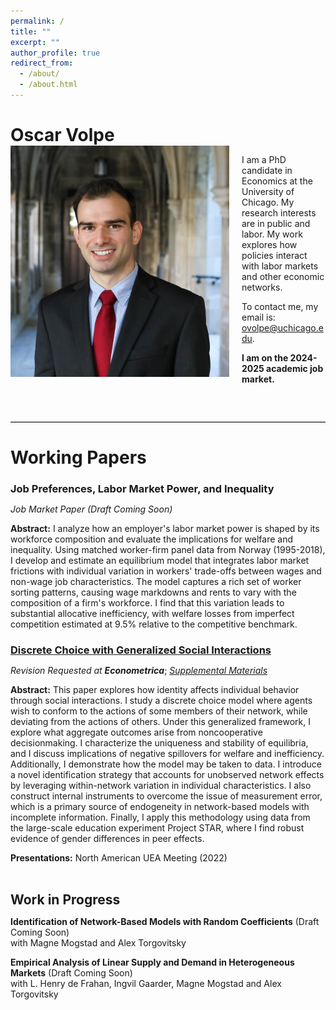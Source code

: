 ```yaml
---
permalink: /
title: ""
excerpt: ""
author_profile: true
redirect_from: 
  - /about/
  - /about.html
---
```


<style>
h1, h2, h3 {
    margin-bottom: 0.5em; /* Adjust this value as needed */
}
</style>

# Oscar Volpe<img class="img-responsive" style="float: left; margin: 0px 20px 20px 0px;" src="/files/headshot.jpg" width="350"><br>
I am a PhD candidate in Economics at the University of Chicago. My research interests are in public and labor. My work explores how policies interact with labor markets and other economic networks.

To contact me, my email is: <a href="mailto:ovolpe@uchicago.edu">ovolpe@uchicago.edu</a>.

**I am on the 2024-2025 academic job market.** 

<br style="clear: both;">

<hr style="margin: 2em 0; border: none; border-top: 1px solid #ccc;">

# Working Papers
### **Job Preferences, Labor Market Power, and Inequality**
_Job Market Paper (Draft Coming Soon)_ <br>

**Abstract:** I analyze how an employer's labor market power is shaped by its workforce composition and evaluate the implications for welfare and inequality. Using matched worker-firm panel data from Norway (1995-2018), I develop and estimate an equilibrium model that integrates labor market frictions with individual variation in workers' trade-offs between wages and non-wage job characteristics. The model captures a rich set of worker sorting patterns, causing wage markdowns and rents to vary with the composition of a firm's workforce. I find that this variation leads to substantial allocative inefficiency, with welfare losses from imperfect competition estimated at 9.5% relative to the competitive benchmark.


### [**Discrete Choice with Generalized Social Interactions**](/files/dcwgsi_paper.pdf)
_Revision Requested at **Econometrica**_; [*Supplemental Materials*](/files/dcwgsi_supplement.pdf)<br>

**Abstract:** This paper explores how identity affects individual behavior through social interactions. I study a discrete choice model where agents wish to conform to the actions of some members of their network, while deviating from the actions of others. Under this generalized framework, I explore what aggregate outcomes arise from noncooperative decisionmaking. I characterize the uniqueness and stability of equilibria, and I discuss implications of negative spillovers for welfare and inefficiency. Additionally, I demonstrate how the model may be taken to data. I introduce a novel identification strategy that accounts for unobserved network effects by leveraging within-network variation in individual characteristics. I also construct internal instruments to overcome the issue of measurement error, which is a primary source of endogeneity in network-based models with incomplete information. Finally, I apply this methodology using data from the large-scale education experiment Project STAR, where I find robust evidence of gender differences in peer effects.

**Presentations:** North American UEA Meeting (2022)
<br><br>

## Work in Progress
**Identification of Network-Based Models with Random Coefficients** (Draft Coming Soon) <br>
with Magne Mogstad and Alex Torgovitsky
<br>

**Empirical Analysis of Linear Supply and Demand in Heterogeneous Markets** (Draft Coming Soon) <br>
with L. Henry de Frahan, Ingvil Gaarder, Magne Mogstad and Alex Torgovitsky

